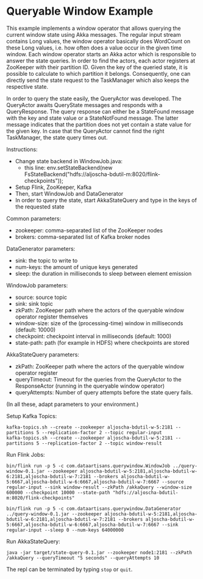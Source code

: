 # Queryable Window Example

This example implements a window operator that allows querying the current window state
using Akka messages. The regular input stream contains Long values, the window
operator basically does WordCount on these Long values, i.e. how often does a value occur
in the given time window. Each window operator starts an Akka actor which is responsible to answer
the state queries. In order to find the actors, each actor registers at ZooKeeper with their 
partition ID. Given the key of the queried state, it is possible to calculate to which partition
it belongs. Consequently, one can directly send the state request to the TaskManager which also 
keeps the respective state.

In order to query the state easily, the QueryActor was developed. The QueryActor awaits 
QueryState messages and responds with a QueryResponse. The query response can either be a 
StateFound message with the key and state value or a StateNotFound message. The latter message
indicates that the partition does not yet contain a state value for the given key. In case that the 
QueryActor cannot find the right TaskManager, the state query times out.

Instructions:
 - Change state backend in WindowJob.java:
   - this line: env.setStateBackend(new FsStateBackend("hdfs://aljoscha-bdutil-m:8020/flink-checkpoints"));
 - Setup Flink, ZooKeeper, Kafka
 - Then, start WindowJob and DataGenerator
 - In order to query the state, start AkkaStateQuery and type in the keys of the requested state 

Common parameters:
 - zookeeper: comma-separated list of the ZooKeeper nodes
 - brokers: comma-separated list of Kafka broker nodes

DataGenerator parameters:
 - sink: the topic to write to
 - num-keys: the amount of unique keys generated
 - sleep: the duration in milliseconds to sleep between element emission

WindowJob parameters:
 - source: source topic
 - sink: sink topic
 - zkPath: ZooKeeper path where the actors of the queryable window operator register themselves
 - window-size: size of the (processing-time) window in milliseconds (default: 10000)
 - checkpoint: checkpoint interval in milliseconds (default: 1000)
 - state-path: path (for example in HDFS) where checkpoints are stored
 
AkkaStateQuery parameters:
 - zkPath: ZooKeeper path where the actors of the queryable window operator register
 - queryTimeout: Timeout for the queries from the QueryActor to the ResponseActor (running in the 
 queryable window operator)
 - queryAttempts: Number of query attempts before the state query fails.

(In all these, adapt parameters to your environment.)

Setup Kafka Topics:

    kafka-topics.sh --create --zookeeper aljoscha-bdutil-w-5:2181 --partitions 5 --replication-factor 2 --topic regular-input
    kafka-topics.sh --create --zookeeper aljoscha-bdutil-w-5:2181 --partitions 5 --replication-factor 2 --topic window-result

Run Flink Jobs:

    bin/flink run -p 5 -c com.dataartisans.querywindow.WindowJob ../query-window-0.1.jar --zookeeper aljoscha-bdutil-w-5:2181,aljoscha-bdutil-w-6:2181,aljoscha-bdutil-w-7:2181 --brokers aljoscha-bdutil-w-5:6667,aljoscha-bdutil-w-6:6667,aljoscha-bdutil-w-7:6667 --source regular-input --sink window-result --zkPath /akkaQuery --window-size 600000 --checkpoint 10000 --state-path "hdfs://aljoscha-bdutil-m:8020/flink-checkpoints"

    bin/flink run -p 5 -c com.dataartisans.querywindow.DataGenerator ../query-window-0.1.jar --zookeeper aljoscha-bdutil-w-5:2181,aljoscha-bdutil-w-6:2181,aljoscha-bdutil-w-7:2181 --brokers aljoscha-bdutil-w-5:6667,aljoscha-bdutil-w-6:6667,aljoscha-bdutil-w-7:6667 --sink regular-input --sleep 0 --num-keys 64000000
    
Run AkkaStateQuery:

    java -jar target/state-query-0.1.jar --zookeeper node1:2181 --zkPath /akkaQuery --queryTimeout "5 seconds" --queryAttempts 10
    
The repl can be terminated by typing `stop` or `quit`.
